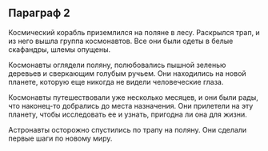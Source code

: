 
## Параграф 2


Космический корабль приземлился на поляне в лесу. Раскрылся трап, и из него вышла группа космонавтов. Все они были одеты в белые скафандры, шлемы опущены.


Космонавты оглядели поляну, полюбовались пышной зеленью деревьев и сверкающим голубым ручьем. Они находились на новой планете, которую еще никогда не видели человеческие глаза.


Космонавты путешествовали уже несколько месяцев, и они были рады, что наконец-то добрались до места назначения. Они прилетели на эту планету, чтобы исследовать ее и узнать, пригодна ли она для жизни.


Астронавты осторожно спустились по трапу на поляну. Они сделали первые шаги по новому миру.

